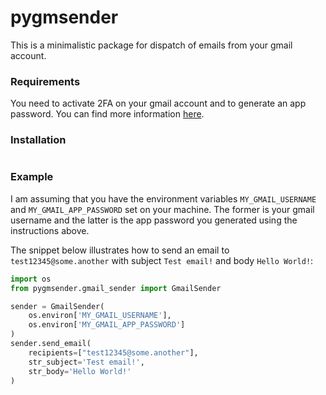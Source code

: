 # pygmsender

This is a minimalistic package for dispatch of emails
from your gmail account.

### Requirements
You need to activate 2FA on your gmail account and to generate an app password.
You can find more information [here](https://support.google.com/accounts/answer/185833?hl=en).

### Installation
```bash 
```

### Example
I am assuming that you have the environment variables 
`MY_GMAIL_USERNAME` and `MY_GMAIL_APP_PASSWORD` set on your machine.
The former is your gmail username and the latter is the app password you generated
using the instructions above.

The snippet below illustrates how to send
an email to `test12345@some.another` with 
subject `Test email!` and body `Hello World!`:

```python
import os
from pygmsender.gmail_sender import GmailSender

sender = GmailSender(
    os.environ['MY_GMAIL_USERNAME'],
    os.environ['MY_GMAIL_APP_PASSWORD']
)
sender.send_email(
    recipients=["test12345@some.another"],
    str_subject='Test email!',
    str_body='Hello World!'
)
```   

